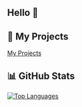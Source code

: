 ## Hello 👋
## 🚀 My Projects

[My Projects](https://github.com/lxvrqz?tab=repositories)

## 📊 GitHub Stats

[![Top Languages](https://github-readme-stats.vercel.app/api/top-langs/?username=lxvrqz&layout=compact&theme=radical)](#)




